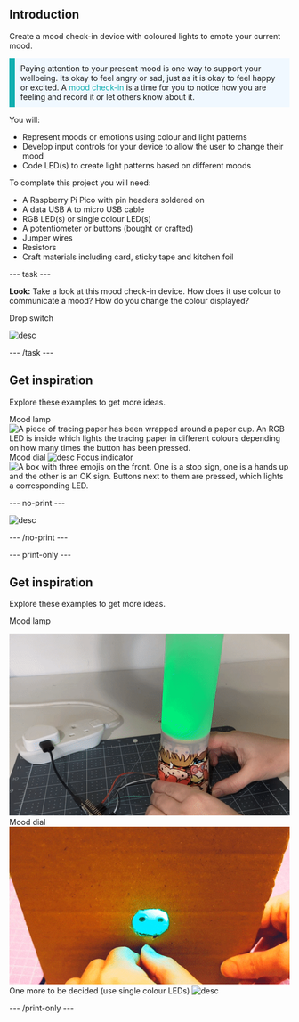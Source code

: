 ## Introduction

Create a mood check-in device with coloured lights to emote your current mood. 

<p style="border-left: solid; border-width:10px; border-color: #0faeb0; background-color: aliceblue; padding: 10px;">
Paying attention to your present mood is one way to support your wellbeing. Its okay to feel angry or sad, just as it is okay to feel happy or excited. A <span style="color: #0faeb0">mood check-in</span> is a time for you to notice how you are feeling and record it or let others know about it. 
</p>

You will:
+ Represent moods or emotions using colour and light patterns
+ Develop input controls for your device to allow the user to change their mood
+ Code LED(s) to create light patterns based on different moods

To complete this project you will need:

+ A Raspberry Pi Pico with pin headers soldered on
+ A data USB A to micro USB cable
+ RGB LED(s) or single colour LED(s)
+ A potentiometer or buttons (bought or crafted)
+ Jumper wires
+ Resistors
+ Craft materials including card, sticky tape and kitchen foil

--- task ---

**Look:** Take a look at this mood check-in device. How does it use colour to communicate a mood? How do you change the colour displayed? 

Drop switch

![desc](images/drop-switch.gif)

--- /task ---

## Get inspiration

Explore these examples to get more ideas.

Mood lamp
![A piece of tracing paper has been wrapped around a paper cup. An RGB LED is inside which lights the tracing paper in different colours depending on how many times the button has been pressed.](images/mood-lamp.gif)
Mood dial
![desc](images/mood-dial.gif)
Focus indicator
![A box with three emojis on the front. One is a stop sign, one is a hands up and the other is an OK sign. Buttons next to them are pressed, which lights a corresponding LED.](images/dnd-indicator.gif)

--- no-print ---

![desc](images/path)

--- /no-print ---

--- print-only ---

## Get inspiration

Explore these examples to get more ideas.

Mood lamp

![desc](images/mood-lamp.png)
Mood dial
![desc](images/mood-dial.png)
One more to be decided (use single colour LEDs)
![desc](images/single-leds.png)

--- /print-only ---

